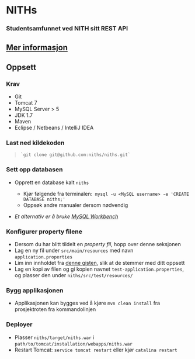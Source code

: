 # NITHs
### Studentsamfunnet ved NITH sitt REST API
##  [Mer informasjon](http://ec2-46-137-46-84.eu-west-1.compute.amazonaws.com/)

## Oppsett

### Krav
- Git
- Tomcat 7
- MySQL Server > 5
- JDK 1.7
- Maven
- Eclipse / Netbeans / IntelliJ IDEA

### Last ned kildekoden
>     `git clone git@github.com:niths/niths.git`

### Sett opp databasen
- Opprett en database kalt `niths`
    - Kjør følgende fra terminalen:` mysql -u <MySQL username> -e 'CREATE DATABASE niths;'`
    - Oppsøk andre manualer dersom nødvendig

- *Et alternativ er å bruke [MySQL Workbench](http://www.mysql.com/products/workbench/)*

### Konfigurer property filene
- Dersom du har blitt tildelt en *property fil*, hopp over denne seksjonen
- Lag en ny fil under `src/main/resources` med navn `application.properties`
- Lim inn innholdet fra [denne gisten](https://gist.github.com/2226677), slik at de stemmer med ditt oppsett
- Lag en kopi av filen og gi kopien navnet `test-application.properties`, og plasser den under `niths/src/test/resources/`

### Bygg applikasjonen
- Applikasjonen kan bygges ved å kjøre `mvn clean install` fra prosjektroten fra kommandolinjen

### Deployer
- Plasser `niths/target/niths.war` i  `path/to/tomcat/installation/webapps/niths.war`
- Restart Tomcat: `service tomcat restart` eller kjør `catalina restart`

